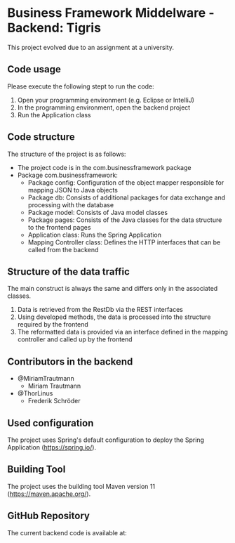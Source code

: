 # Business Framework Middelware - Backend: Tigris

This project evolved due to an assignment at a university.

## Code usage

Please execute the following stept to run the code:

1. Open your programming environment (e.g. Eclipse or IntelliJ)
2. In the programming environment, open the backend project
3. Run the Application class

## Code structure

The structure of the project is as follows:

  - The project code is in the com.businessframework package
  - Package com.businessframework:
      - Package config: Configuration of the object mapper responsible for mapping JSON to Java objects
      - Package db: Consists of additional packages for data exchange and processing with the database 
      - Package model: Consists of Java model classes
      - Package pages: Consists of the Java classes for the data structure to the frontend pages
      - Application class: Runs the Spring Application
      - Mapping Controller class: Defines the HTTP interfaces that can be called from the backend
      
## Structure of the data traffic
The main construct is always the same and differs only in the associated classes.

1. Data is retrieved from the RestDb via the REST interfaces 
2. Using developed methods, the data is processed into the structure required by the frontend 
2. The reformatted data is provided via an interface defined in the mapping controller and called up by the frontend 

## Contributors in the backend
- @MiriamTrautmann
    - Miriam Trautmann
- @ThorLinus
    - Frederik Schröder
    
## Used configuration

The project uses Spring's default configuration to deploy the Spring Application (https://spring.io/). 

## Building Tool

The project uses the building tool Maven version 11 (https://maven.apache.org/).

## GitHub Repository 

The current backend code is available at: 
